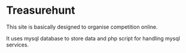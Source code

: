 Treasurehunt
============

This site is basically designed to organise competition online.

It uses mysql database to store data and php script for handling mysql services.
